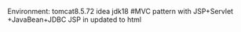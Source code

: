 Environment:
tomcat8.5.72
idea
jdk18
#MVC pattern with JSP+Servlet
+JavaBean+JDBC
JSP in updated to html